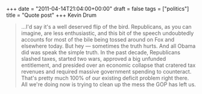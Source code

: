 +++
date = "2011-04-14T21:04:00+00:00"
draft = false
tags = ["politics"]
title = "Quote post"
+++
Kevin Drum

> ...I'd say it's a well deserved flip of the bird. Republicans, as you can imagine, are less enthusiastic, and this bit of the speech undoubtedly accounts for most of the bile being tossed around on Fox and elsewhere today. But hey — sometimes the truth hurts. And all Obama did was speak the simple truth. In the past decade, Republicans slashed taxes, started two wars, approved a big unfunded entitlement, and presided over an economic collapse that cratered tax revenues and required massive government spending to counteract. That's pretty much 100% of our existing deficit problem right there. All we're doing now is trying to clean up the mess the GOP has left us.
